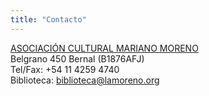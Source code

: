 ```yaml
---
title: "Contacto"
---
```



[ASOCIACIÓN CULTURAL MARIANO MORENO](http://lamoreno.org/)
<br>
Belgrano 450 Bernal (B1876AFJ)
<br>
Tel/Fax: +54 11 4259 4740
<br>
Biblioteca: biblioteca@lamoreno.org
